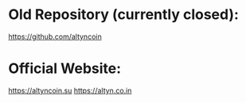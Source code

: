 # Old Repository (currently closed): 
https://github.com/altyncoin

# Official Website: 
https://altyncoin.su 
https://altyn.co.in
